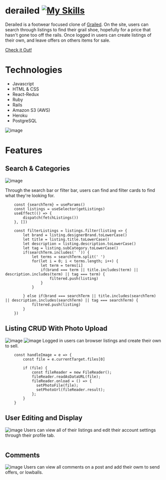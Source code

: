 # derailed [![My Skills](https://skillicons.dev/icons?i=js,html,css,react,redux,ruby,rails,postgres,aws,heroku,figma)](https://skillicons.dev)

Derailed is a footwear focused clone of [Grailed](https://www.grailed.com/). On the site, users can search through listings to find their grail shoe, hopefully for a price that hasn't gone too off the rails. Once logged in users can create listings of their own, and leave offers on others items for sale. 
	
[Check it Out!](https://dk-derailed.herokuapp.com/)

# Technologies
* Javascript
* HTML & CSS
* React-Redux
* Ruby
* Rails
* Amazon S3 (AWS)
* Heroku
* PostgreSQL

![image](https://user-images.githubusercontent.com/101153713/200691008-92dff210-ba5b-4100-88e0-c2935b5d0a88.png)


# Features
## Search & Categories
![image](https://user-images.githubusercontent.com/101153713/200686761-46664168-693b-4fd2-b607-e3309f2dc04b.png)

Through the search bar or filter bar, users can find and filter cards to find what they're looking for.

```
    const {searchTerm} = useParams()
    const listings = useSelector(getListings)
    useEffect(() => {
        dispatch(fetchListings())
    }, [])

    const filterListings = listings.filter(listing => {
        let brand = listing.designerBrand.toLowerCase()
        let title = listing.title.toLowerCase()
        let description = listing.description.toLowerCase()
        let tag = listing.subCategory.toLowerCase()
        if(searchTerm.includes(' ')) {
            let terms = searchTerm.split(' ')
            for(let i = 0; i < terms.length; i++) {
                let term = terms[i]
                if(brand === term || title.includes(term) || description.includes(term) || tag === term) {
                    filtered.push(listing)
                }
            }

        } else if(brand === searchTerm || title.includes(searchTerm) || description.includes(searchTerm) || tag === searchTerm) {
            filtered.push(listing)
        }
    })
```

## Listing CRUD With Photo Upload
![image](https://user-images.githubusercontent.com/101153713/200688840-fb6b0cab-7c1c-43c8-9f97-8da0934e054e.png)
![image](https://user-images.githubusercontent.com/101153713/200689038-09c8f7af-c61d-4a0d-b304-9d4f2fa1374b.png)
Logged in users can browser listings and create their own to sell. 

```
    const handleImage = e => {
        const file = e.currentTarget.files[0]

        if (file) {
            const fileReader = new FileReader();
            fileReader.readAsDataURL(file);
            fileReader.onload = () => {
              setPhotoFile(file);
              setPhotoUrl(fileReader.result);
            };
        }
    }
```
## User Editing and Display
![image](https://user-images.githubusercontent.com/101153713/200687541-65feac83-343b-4a6b-a329-91b10cc17803.png)
Users can view all of their listings and edit their account settings through their profile tab.
```
```
## Comments
![image](https://user-images.githubusercontent.com/101153713/200687612-69770134-4721-479d-b48f-13aec5ba3e09.png)
Users can view all comments on a post and add their owm to send offers, or lowballs. 


	
